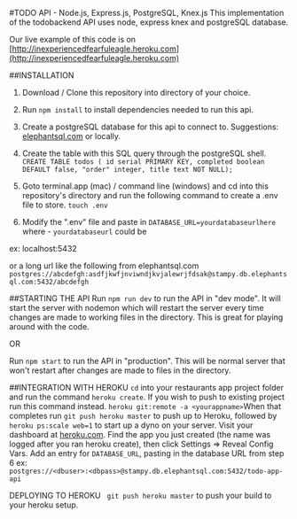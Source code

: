 #TODO API - Node.js, Express.js, PostgreSQL, Knex.js
This implementation of the todobackend API uses node, express knex and postgreSQL database. 	

Our live example of this code is on [http://inexperiencedfearfuleagle.heroku.com](http://inexperiencedfearfuleagle.heroku.com)


##INSTALLATION
1. Download / Clone this repository into directory of your choice.

2. Run  `npm install`  to install dependencies needed to run this api.

3. Create a postgreSQL database for this api to connect to. 
Suggestions:  [elephantsql.com](http://www.elephantsql.com)  or locally.

4.  Create the table with this SQL query through the postgreSQL shell.  
`CREATE TABLE todos ( id serial PRIMARY KEY, completed boolean DEFAULT false, "order" integer, title text NOT NULL);`

5. Goto terminal.app (mac) / command line (windows) and cd into this repository's directory and run the following command to create a .env  file to store.  ``touch .env``

6. Modify the ".env"  file and paste in  `DATABASE_URL=yourdatabaseurlhere`
where - `yourdatabaseurl`   could be 

ex:  localhost:5432  

or a long url like the following from elephantsql.com
`postgres://abcdefgh:asdfjkwfjnviwndjkvjalewrjfdsak@stampy.db.elephantsql.com:5432/abcdefgh`

##STARTING THE API
Run `npm run dev` to run the API in "dev mode". It will start the server with nodemon which will restart the server every time changes are made to working files in the directory. This is great for playing around with the code.

OR

Run `npm start` to run the API in "production". This will be normal server that won't restart after changes are made to files in the directory.


##INTEGRATION WITH HEROKU
`cd` into your restaurants app project folder and run the command `heroku create`. If you wish to push to existing project run this command instead. `heroku git:remote -a <yourappname>`When that completes run `git push heroku master` to push up to Heroku, followed by `heroku ps:scale web=1` to start up a dyno on your server.
Visit your dashboard at [heroku.com](http://www.heroku.com). Find the app you just created (the name was logged after you ran heroku create), then click Settings => Reveal Config Vars. 
Add an entry for `DATABASE_URL`, pasting in the database URL from step 6 
ex:  
`postgres://<dbuser>:<dbpass>@stampy.db.elephantsql.com:5432/todo-app-api`
 
DEPLOYING TO HEROKU 
` git push heroku master`
to push your build to your heroku setup.

